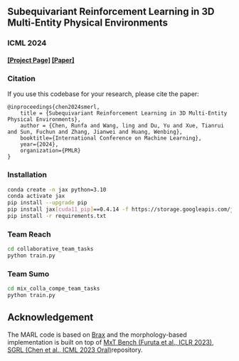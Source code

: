 ## Subequivariant Reinforcement Learning in 3D Multi-Entity Physical Environments ##
### ICML 2024
#### [[Project Page]](https://alpc91.github.io/SMERL/) [[Paper]](https://arxiv.org/abs/2407.12505/)

### Citation
If you use this codebase for your research, please cite the paper:

```
@inproceedings{chen2024smerl,
    title = {Subequivariant Reinforcement Learning in 3D Multi-Entity Physical Environments},
    author = {Chen, Runfa and Wang, ling and Du, Yu and Xue, Tianrui and Sun, Fuchun and Zhang, Jianwei and Huang, Wenbing},
    booktitle={International Conference on Machine Learning},
    year={2024},
    organization={PMLR}
}
```


### Installation
```bash
conda create -n jax python=3.10
conda activate jax
pip install --upgrade pip
pip install jax[cuda11_pip]==0.4.14 -f https://storage.googleapis.com/jax-releases/jax_cuda_releases.html  
pip install -r requirements.txt
```


### Team Reach
```bash
cd collaborative_team_tasks
python train.py
```

### Team Sumo
```bash
cd mix_colla_compe_team_tasks
python train.py
```


## Acknowledgement
The MARL code is based on [Brax](https://github.com/google/brax) and the morphology-based implementation is built on top of [MxT Bench (Furuta et al., ICLR 2023)](https://github.com/frt03/mxt_bench), [SGRL (Chen et al., ICML 2023 Oral)](https://github.com/alpc91/SGRL)repository.